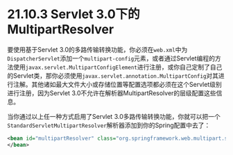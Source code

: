 # 21.10.3 Servlet 3.0下的MultipartResolver

要使用基于Servlet 3.0的多路传输转换功能，你必须在`web.xml`中为`DispatcherServlet`添加一个`multipart-config`元素，或者通过Servlet编程的方法使用`javax.servlet.MultipartConfigElement`进行注册，或你自己定制了自己的Servlet类，那你必须使用`javax.servlet.annotation.MultipartConfig`对其进行注解。其他诸如最大文件大小或存储位置等配置选项都必须在这个Servlet级别进行注册，因为Servlet 3.0不允许在解析器MultipartResolver的层级配置这些信息。

当你通过以上任一种方式启用了Servlet 3.0多路传输转换功能，你就可以把一个`StandardServletMultipartResolver`解析器添加到你的Spring配置中去了：

```xml
<bean id="multipartResolver" class="org.springframework.web.multipart.support.StandardServletMultipartResolver">
</bean>
```
